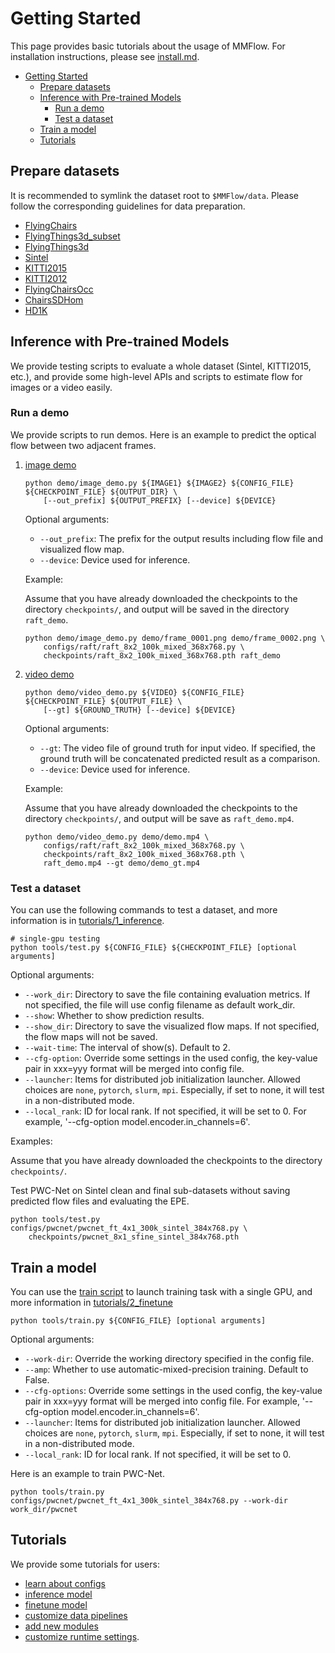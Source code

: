 # Getting Started

This page provides basic tutorials about the usage of MMFlow.
For installation instructions, please see [install.md](install.md).

<!-- TOC -->

- [Getting Started](#getting-started)
  - [Prepare datasets](#prepare-datasets)
  - [Inference with Pre-trained Models](#inference-with-pre-trained-models)
    - [Run a demo](#run-a-demo)
    - [Test a dataset](#test-a-dataset)
  - [Train a model](#train-a-model)
  - [Tutorials](#tutorials)

<!-- TOC -->

## Prepare datasets

It is recommended to symlink the dataset root to `$MMFlow/data`.
Please follow the corresponding guidelines for data preparation.

- [FlyingChairs](data_prepare/FlyingChairs/README.md)
- [FlyingThings3d_subset](data_prepare/FlyingThings3d_subset/README.md)
- [FlyingThings3d](data_prepare/FlyingThings3d/README.md)
- [Sintel](data_prepare/Sintel/README.md)
- [KITTI2015](data_prepare/KITTI2015/README.md)
- [KITTI2012](data_prepare/KITTI2012/README.md)
- [FlyingChairsOcc](data_prepare/FlyingChairsOcc/README.md)
- [ChairsSDHom](data_prepare/ChairsSDHom/README.md)
- [HD1K](data_prepare/hd1k/README.md)

## Inference with Pre-trained Models

We provide testing scripts to evaluate a whole dataset (Sintel, KITTI2015, etc.),
and provide some high-level APIs and scripts to estimate flow for images or a video easily.

### Run a demo

We provide scripts to run demos. Here is an example to predict the optical flow between two adjacent frames.

1. [image demo](../demo/image_demo.py)

   ```shell
   python demo/image_demo.py ${IMAGE1} ${IMAGE2} ${CONFIG_FILE} ${CHECKPOINT_FILE} ${OUTPUT_DIR} \
       [--out_prefix] ${OUTPUT_PREFIX} [--device] ${DEVICE}
   ```

   Optional arguments:

   - `--out_prefix`: The prefix for the output results including flow file and visualized flow map.
   - `--device`: Device used for inference.

   Example:

   Assume that you have already downloaded the checkpoints to the directory `checkpoints/`,
   and output will be saved in the directory `raft_demo`.

   ```shell
   python demo/image_demo.py demo/frame_0001.png demo/frame_0002.png \
       configs/raft/raft_8x2_100k_mixed_368x768.py \
       checkpoints/raft_8x2_100k_mixed_368x768.pth raft_demo
   ```

2. [video demo](../demo/video_demo.py)

   ```shell
   python demo/video_demo.py ${VIDEO} ${CONFIG_FILE} ${CHECKPOINT_FILE} ${OUTPUT_FILE} \
       [--gt] ${GROUND_TRUTH} [--device] ${DEVICE}
   ```

   Optional arguments:

   - `--gt`: The video file of ground truth for input video.
     If specified, the ground truth will be concatenated predicted result as a comparison.
   - `--device`: Device used for inference.

   Example:

   Assume that you have already downloaded the checkpoints to the directory `checkpoints/`,
   and output will be save as `raft_demo.mp4`.

   ```shell
   python demo/video_demo.py demo/demo.mp4 \
       configs/raft/raft_8x2_100k_mixed_368x768.py \
       checkpoints/raft_8x2_100k_mixed_368x768.pth \
       raft_demo.mp4 --gt demo/demo_gt.mp4
   ```

### Test a dataset

You can use the following commands to test a dataset, and more information is in [tutorials/1_inference](tutorials/1_inference.md).

```shell
# single-gpu testing
python tools/test.py ${CONFIG_FILE} ${CHECKPOINT_FILE} [optional arguments]
```

Optional arguments:

- `--work_dir`: Directory to save the file containing evaluation metrics. If not specified, the file will use config filename as default work_dir.
- `--show`: Whether to show prediction results.
- `--show_dir`: Directory to save the visualized flow maps. If not specified, the flow maps will not be saved.
- `--wait-time`: The interval of show(s). Default to 2.
- `--cfg-option`: Override some settings in the used config, the key-value pair in xxx=yyy format will be merged into config file.
- `--launcher`: Items for distributed job initialization launcher. Allowed choices are `none`, `pytorch`, `slurm`, `mpi`. Especially, if set to none, it will test in a non-distributed mode.
- `--local_rank`: ID for local rank. If not specified, it will be set to 0.
  For example, '--cfg-option model.encoder.in_channels=6'.

Examples:

Assume that you have already downloaded the checkpoints to the directory `checkpoints/`.

Test PWC-Net on Sintel clean and final sub-datasets without saving predicted flow files and evaluating the EPE.

```shell
python tools/test.py configs/pwcnet/pwcnet_ft_4x1_300k_sintel_384x768.py \
    checkpoints/pwcnet_8x1_sfine_sintel_384x768.pth
```

## Train a model

You can use the [train script](../tools/train.py) to launch training task with a single GPU,
and more information in [tutorials/2_finetune](tutorials/2_finetune.md)

```shell
python tools/train.py ${CONFIG_FILE} [optional arguments]
```

Optional arguments:

- `--work-dir`: Override the working directory specified in the config file.
- `--amp`: Whether to use automatic-mixed-precision training. Default to False.
- `--cfg-options`: Override some settings in the used config, the key-value pair in xxx=yyy format will be merged into config file.
  For example, '--cfg-option model.encoder.in_channels=6'.
- `--launcher`: Items for distributed job initialization launcher. Allowed choices are `none`, `pytorch`, `slurm`, `mpi`. Especially, if set to none, it will test in a non-distributed mode.
- `--local_rank`: ID for local rank. If not specified, it will be set to 0.

Here is an example to train PWC-Net.

```shell
python tools/train.py configs/pwcnet/pwcnet_ft_4x1_300k_sintel_384x768.py --work-dir work_dir/pwcnet
```

## Tutorials

We provide some tutorials for users:

- [learn about configs](tutorials/0_config.md)
- [inference model](tutorials/1_inference.md)
- [finetune model](tutorials/2_finetune.md)
- [customize data pipelines](tutorials/3_data_pipeline.md)
- [add new modules](tutorials/4_new_modules.md)
- [customize runtime settings](tutorials/5_customize_runtime.md).
